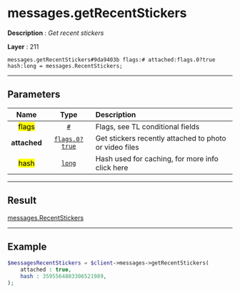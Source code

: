 # messages.getRecentStickers

**Description** : *Get recent stickers*

**Layer** : 211

```tl
messages.getRecentStickers#9da9403b flags:# attached:flags.0?true hash:long = messages.RecentStickers;
```

---

## Parameters

| Name | Type | Description |
| :---: | :---: | :--- |
| <mark>flags</mark> | [`#`](type/#) | Flags, see TL conditional fields |
| **attached** | [`flags.0?true`](type/true) | Get stickers recently attached to photo or video files |
| <mark>hash</mark> | [`long`](type/long) | Hash used for caching, for more info click here |

---

## Result

[messages.RecentStickers](type/messages.RecentStickers)

---

## Example

```php
$messagesRecentStickers = $client->messages->getRecentStickers(
	attached : true,
	hash : 3595564803306521989,
);
```